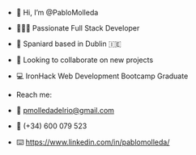 - 👋 Hi, I’m @PabloMolleda

- 👨🏻‍💻 Passionate Full Stack Developer

- 📍 Spaniard based in Dublin 🇮🇪 

- 💞️ Looking to collaborate on new projects

- 💻 IronHack Web Development Bootcamp Graduate

- Reach me: 
    
 -   📩 pmolledadelrio@gmail.com 
  -  📱 (+34) 600 079 523 
   - ⌨️ https://www.linkedin.com/in/pablomolleda/ 
   
   
